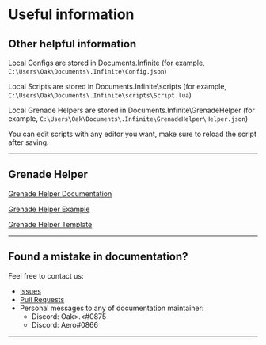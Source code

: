# Useful information


## Other helpful information

Local Configs are stored in Documents\.Infinite (for example,
`C:\Users\Oak\Documents\.Infinite\Config.json`)

Local Scripts are stored in Documents\.Infinite\scripts (for example,
`C:\Users\Oak\Documents\.Infinite\scripts\Script.lua`)

Local Grenade Helpers are stored in Documents\.Infinite\GrenadeHelper (for example,
`C:\Users\Oak\Documents\.Infinite\GrenadeHelper\Helper.json`)

You can edit scripts with any editor you want, make sure to reload the script after saving.

---

## Grenade Helper

[Grenade Helper Documentation](/GrenadeHelper/Documentation.md)

[Grenade Helper Example](/GrenadeHelper/Example.json)

[Grenade Helper Template](/GrenadeHelper/Template.json)

---
## Found a mistake in documentation?

Feel free to contact us:

- [Issues](https://github.com/Infinitedevofficial/Documentation/issues)
- [Pull Requests](https://github.com/Infinitedevofficial/Documentation/pulls)
- Personal messages to any of documentation maintainer:
  - Discord: Oak>.<#0875
  - Discord: Aero#0866
  
---
